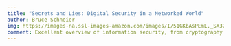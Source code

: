 ```yaml
---
title: "Secrets and Lies: Digital Security in a Networked World"
author: Bruce Schneier
img: https://images-na.ssl-images-amazon.com/images/I/51GKbAsPEmL._SX328_BO1,204,203,200_.jpg
comment: Excellent overview of information security, from cryptography to authentication to the human factor
---
```


